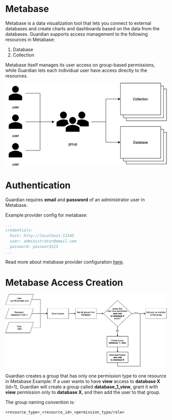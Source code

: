 # Metabase

Metabase is a data visualization tool that lets you connect to external databases and create charts and dashboards based on the data from the databases. Guardian supports access management to the following resources in Metabase:

1. Database
2. Collection

Metabase itself manages its user access on group-based permissions, while Guardian lets each individual user have access directly to the resources.

<p align="center"><img src="../assets/metabase-access-management.png" /></p>

# Authentication
Guardian requires **email** and **password** of an administrator user in Metabase.

Example provider config for metabase:
```yaml
...
credentials:
  host: http://localhost:12345
  user: administrator@email.com
  password: password123
...
```
Read more about metabase provider configuration [here](../reference/metabase-provider.md#config).


# Metabase Access Creation

<p align="center"><img src="../assets/metabase-access-creation.png" /></p>

Guardian creates a group that has only one permission type to one resource in Metabase
Example: If a user wants to have **view** access to **database X** (id=1), Guardian will create a group called **database_1_view**, grant it with **view** permission only to  **database X**, and then add the user to that group.

The group naming convention is:
```
<resource_type>_<resource_id>_<permission_type/role>
```

